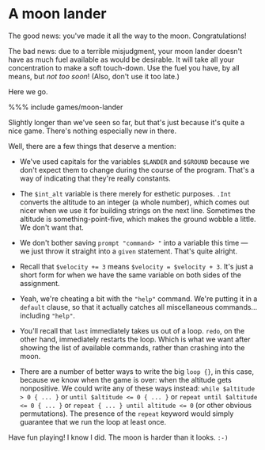 # A moon lander

The good news: you've made it all the way to the moon. Congratulations!

The bad news: due to a terrible misjudgment, your moon lander doesn't have as much fuel available as would be desirable. It will take all your concentration to make a soft touch-down. Use the fuel you have, by all means, but *not too soon*! (Also, don't use it too late.)

Here we go.

%%% include games/moon-lander

Slightly longer than we've seen so far, but that's just because it's quite a nice game. There's nothing especially new in there.

Well, there are a few things that deserve a mention:

* We've used capitals for the variables `$LANDER` and `$GROUND` because we don't expect them to change during the course of the program. That's a way of indicating that they're really constants.

* The `$int_alt` variable is there merely for esthetic purposes. `.Int` converts the altitude to an integer (a whole number), which comes out nicer when we use it for building strings on the next line. Sometimes the altitude is something-point-five, which makes the ground wobble a little. We don't want that.

* We don't bother saving `prompt "command> "` into a variable this time &mdash; we just throw it straight into a `given` statement. That's quite alright.

* Recall that `$velocity += 3` means `$velocity = $velocity + 3`. It's just a short form for when we have the same variable on both sides of the assignment.

* Yeah, we're cheating a bit with the `"help"` command. We're putting it in a `default` clause, so that it actually catches all miscellaneous commands... including `"help"`.

* You'll recall that `last` immediately takes us out of a loop. `redo`, on the other hand, immediately restarts the loop. Which is what we want after showing the list of available commands, rather than crashing into the moon.

* There are a number of better ways to write the big `loop {}`, in this case, because we know when the game is over: when the altitude gets nonpositive. We could write any of these ways instead: `while $altitude > 0 { ... }` or `until $altitude <= 0 { ... }` or `repeat until $altitude <= 0 { ... }` or `repeat { ... } until altitude <= 0` (or other obvious permutations). The presence of the `repeat` keyword would simply guarantee that we run the loop at least once.

Have fun playing! I know I did. The moon is harder than it looks. `:-)`
